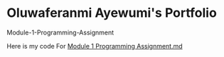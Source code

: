# Oluwaferanmi Ayewumi's Portfolio

Module-1-Programming-Assignment

Here is my code For [Module 1 Programming Assignment.md](url)
